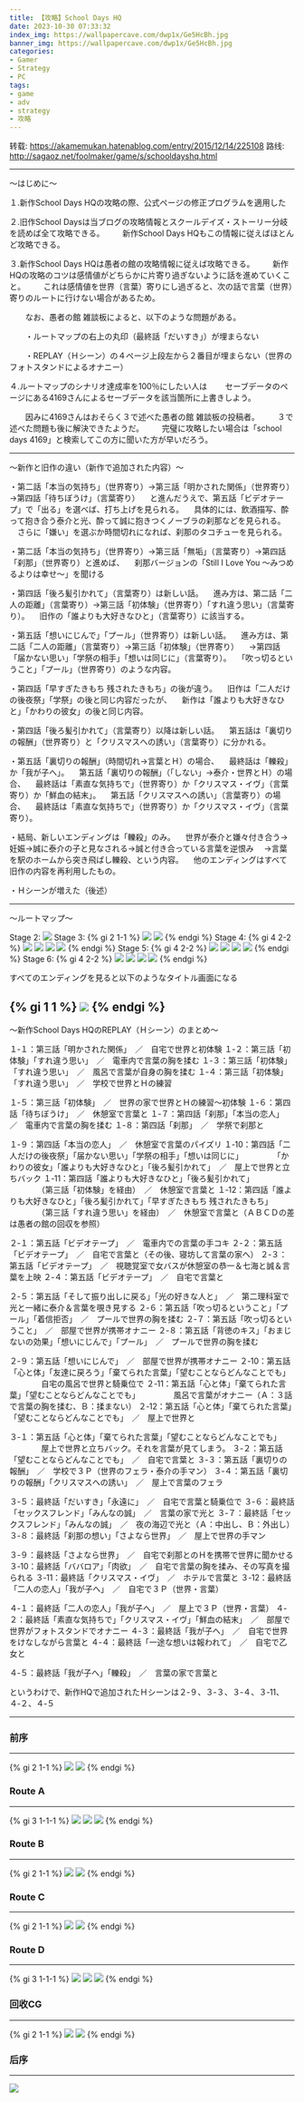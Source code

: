 ```yaml
---
title: 【攻略】School Days HQ
date: 2023-10-30 07:33:32
index_img: https://wallpapercave.com/dwp1x/Ge5HcBh.jpg
banner_img: https://wallpapercave.com/dwp1x/Ge5HcBh.jpg
categories:
- Gamer
- Strategy
- PC
tags:
- game
- adv
- strategy
- 攻略
---
```


转载: https://akamemukan.hatenablog.com/entry/2015/12/14/225108
路线: http://sagaoz.net/foolmaker/game/s/schooldayshq.html

---

～はじめに～

１.新作School Days HQの攻略の際、公式ページの修正プログラムを適用した

２.旧作School Daysは当ブログの攻略情報とスクールデイズ・ストーリー分岐を読めば全て攻略できる。
　　新作School Days HQもこの情報に従えばほとんど攻略できる。

３.新作School Days HQは愚者の館の攻略情報に従えば攻略できる。
　　新作HQの攻略のコツは感情値がどちらかに片寄り過ぎないように話を進めていくこと。
　　これは感情値を世界（言葉）寄りにし過ぎると、次の話で言葉（世界）寄りのルートに行けない場合があるため。

　　なお、愚者の館 雑談板によると、以下のような問題がある。

　　・ルートマップの右上の丸印（最終話「だいすき」）が埋まらない

　　・REPLAY（Ｈシーン）の４ページ上段左から２番目が埋まらない（世界のフォトスタンドによるオナニー）

４.ルートマップのシナリオ達成率を100％にしたい人は
　　セーブデータのページにある4169さんによるセーブデータを該当箇所に上書きしよう。

　　因みに4169さんはおそらく３で述べた愚者の館 雑談板の投稿者。
　　３で述べた問題も後に解決できたようだ。
　　完璧に攻略したい場合は「school days 4169」と検索してこの方に聞いた方が早いだろう。

---

～新作と旧作の違い（新作で追加された内容）～

・第二話「本当の気持ち」（世界寄り）→第三話「明かされた関係」（世界寄り）→第四話「待ちぼうけ」（言葉寄り）
　と進んだうえで、第五話「ビデオテープ」で「出る」を選べば、打ち上げを見られる。
　具体的には、飲酒描写、酔って抱き合う泰介と光、酔って誠に抱きつくノーブラの刹那などを見られる。
　さらに「嫌い」を選ぶか時間切れになれば、刹那のタコチューを見られる。

・第二話「本当の気持ち」（世界寄り）→第三話「無垢」（言葉寄り）→第四話「刹那」（世界寄り）と進めば、
　刹那バージョンの「Still I Love You ～みつめるよりは幸せ～」を聞ける

・第四話「後ろ髪引かれて」（言葉寄り）は新しい話。
　進み方は、第二話「二人の距離」（言葉寄り）→第三話「初体験」（世界寄り）「すれ違う思い」（言葉寄り）。
　旧作の「誰よりも大好きなひと」（言葉寄り）に該当する。

・第五話「想いにじんで」「プール」（世界寄り）は新しい話。
　進み方は、第二話「二人の距離」（言葉寄り）→第三話「初体験」（世界寄り）
　→第四話「届かない思い」「学祭の相手」「想いは同じに」（言葉寄り）。
　「吹っ切るということ」「プール」（世界寄り）のような内容。

・第四話「早すぎたきもち 残されたきもち」の後が違う。
　旧作は「二人だけの後夜祭」「学祭」の後と同じ内容だったが、
　新作は「誰よりも大好きなひと」「かわりの彼女」の後と同じ内容。

・第四話「後ろ髪引かれて」（言葉寄り）以降は新しい話。
　第五話は「裏切りの報酬」（世界寄り）と「クリスマスへの誘い」（言葉寄り）に分かれる。

・第五話「裏切りの報酬」（時間切れ→言葉とＨ）の場合、
　最終話は「轢殺」か「我が子へ」。
　第五話「裏切りの報酬」（「しない」→泰介・世界とＨ）の場合、
　最終話は「素直な気持ちで」（世界寄り）か「クリスマス・イヴ」（言葉寄り）か「鮮血の結末」。
　第五話「クリスマスへの誘い」（言葉寄り）の場合、
　最終話は「素直な気持ちで」（世界寄り）か「クリスマス・イヴ」（言葉寄り）。

・結局、新しいエンディングは「轢殺」のみ。
　世界が泰介と嫌々付き合う→妊娠→誠に泰介の子と見なされる→誠と付き合っている言葉を逆恨み
　→言葉を駅のホームから突き飛ばし轢殺、という内容。
　他のエンディングはすべて旧作の内容を再利用したもの。

・Ｈシーンが増えた（後述）

---

～ルートマップ～

Stage 2:
![](http://cdn-ak.f.st-hatena.com/images/fotolife/a/akamemukan/20151214/20151214224756.png)
Stage 3:
{% gi 2 1-1 %}
![](http://cdn-ak.f.st-hatena.com/images/fotolife/a/akamemukan/20151214/20151214224815.png)
![](http://cdn-ak.f.st-hatena.com/images/fotolife/a/akamemukan/20151214/20151214224824.png)
{% endgi %}
Stage 4:
{% gi 4 2-2 %}
![](http://cdn-ak.f.st-hatena.com/images/fotolife/a/akamemukan/20151214/20151214224835.png)
![](http://cdn-ak.f.st-hatena.com/images/fotolife/a/akamemukan/20151214/20151214224859.png)
![](http://cdn-ak.f.st-hatena.com/images/fotolife/a/akamemukan/20151214/20151214224845.png)
![](http://cdn-ak.f.st-hatena.com/images/fotolife/a/akamemukan/20151214/20151214224908.png)
{% endgi %}
Stage 5:
{% gi 4 2-2 %}
![](http://cdn-ak.f.st-hatena.com/images/fotolife/a/akamemukan/20151214/20151214224921.png)
![](http://cdn-ak.f.st-hatena.com/images/fotolife/a/akamemukan/20151214/20151214224943.png)
![](http://cdn-ak.f.st-hatena.com/images/fotolife/a/akamemukan/20151214/20151214224928.png)
![](http://cdn-ak.f.st-hatena.com/images/fotolife/a/akamemukan/20151214/20151214224951.png)
{% endgi %}
Stage 6:
{% gi 4 2-2 %}
![](http://cdn-ak.f.st-hatena.com/images/fotolife/a/akamemukan/20151214/20151214225001.png)
![](http://cdn-ak.f.st-hatena.com/images/fotolife/a/akamemukan/20151214/20151214225017.png)
![](http://cdn-ak.f.st-hatena.com/images/fotolife/a/akamemukan/20151214/20151214225009.png)
![](http://cdn-ak.f.st-hatena.com/images/fotolife/a/akamemukan/20151214/20151214225025.png)
{% endgi %}

すべてのエンディングを見ると以下のようなタイトル画面になる

{% gi 1 1 %}
![](http://cdn-ak.f.st-hatena.com/images/fotolife/a/akamemukan/20151214/20151214225040.jpg)
{% endgi %}
---

～新作School Days HQのREPLAY（Ｈシーン）のまとめ～

１‐１：第三話「明かされた関係」　／　自宅で世界と初体験
１‐２：第三話「初体験」「すれ違う思い」　／　電車内で言葉の胸を揉む
１‐３：第三話「初体験」「すれ違う思い」　／　風呂で言葉が自身の胸を揉む
１‐４：第三話「初体験」「すれ違う思い」　／　学校で世界とＨの練習

１‐５：第三話「初体験」　／　世界の家で世界とＨの練習～初体験
１‐６：第四話「待ちぼうけ」　／　休憩室で言葉と
１‐７：第四話「刹那」「本当の恋人」　／　電車内で言葉の胸を揉む
１‐８：第四話「刹那」　／　学祭で刹那と

１‐９：第四話「本当の恋人」　／　休憩室で言葉のパイズリ
１‐10：第四話「二人だけの後夜祭」「届かない思い」「学祭の相手」「想いは同じに」
　　　　「かわりの彼女」「誰よりも大好きなひと」「後ろ髪引かれて」　／　屋上で世界と立ちバック
１‐11：第四話「誰よりも大好きなひと」「後ろ髪引かれて」
　　　　（第三話「初体験」を経由）　／　休憩室で言葉と
１‐12：第四話「誰よりも大好きなひと」「後ろ髪引かれて」「早すぎたきもち 残されたきもち」
　　　　（第三話「すれ違う思い」を経由）　／　休憩室で言葉と（ＡＢＣＤの差は愚者の館の回収を参照）

２‐１：第五話「ビデオテープ」　／　電車内での言葉の手コキ
２‐２：第五話「ビデオテープ」　／　自宅で言葉と（その後、寝坊して言葉の家へ）
２‐３：第五話「ビデオテープ」　／　視聴覚室で女バスが休憩室の恭一＆七海と誠＆言葉を上映
２‐４：第五話「ビデオテープ」　／　自宅で言葉と

２‐５：第五話「そして振り出しに戻る」「光の好きな人と」　／　第二理科室で光と一緒に泰介＆言葉を覗き見する
２‐６：第五話「吹っ切るということ」「プール」「着信拒否」　／　プールで世界の胸を揉む
２‐７：第五話「吹っ切るということ」　／　部屋で世界が携帯オナニー
２‐８：第五話「背徳のキス」「おまじないの効果」「想いにじんで」「プール」　／　プールで世界の胸を揉む

２‐９：第五話「想いにじんで」　／　部屋で世界が携帯オナニー
２‐10：第五話「心と体」「友達に戻ろう」「棄てられた言葉」「望むことならどんなことでも」
　　　　自宅の風呂で世界と騎乗位で
２‐11：第五話「心と体」「棄てられた言葉」「望むことならどんなことでも」
　　　　風呂で言葉がオナニー（Ａ：３話で言葉の胸を揉む、Ｂ：揉まない）
２‐12：第五話「心と体」「棄てられた言葉」「望むことならどんなことでも」　／　屋上で世界と

３‐１：第五話「心と体」「棄てられた言葉」「望むことならどんなことでも」
　　　　屋上で世界と立ちバック。それを言葉が見てしまう。
３‐２：第五話「望むことならどんなことでも」　／　自宅で言葉と
３‐３：第五話「裏切りの報酬」　／　学校で３Ｐ（世界のフェラ・泰介の手マン）
３‐４：第五話「裏切りの報酬」「クリスマスへの誘い」　／　屋上で言葉のフェラ

３‐５：最終話「だいすき」「永遠に」　／　自宅で言葉と騎乗位で
３‐６：最終話「セックスフレンド」「みんなの誠」　／　言葉の家で光と
３‐７：最終話「セックスフレンド」「みんなの誠」　／　夜の海辺で光と（Ａ：中出し、Ｂ：外出し）
３‐８：最終話「刹那の想い」「さよなら世界」　／　屋上で世界の手マン

３‐９：最終話「さよなら世界」　／　自宅で刹那とのＨを携帯で世界に聞かせる
３‐10：最終話「ババロア」「肉欲」　／　自宅で言葉の胸を揉み、その写真を撮られる
３‐11：最終話「クリスマス・イヴ」　／　ホテルで言葉と
３‐12：最終話「二人の恋人」「我が子へ」　／　自宅で３Ｐ（世界・言葉）

４‐１：最終話「二人の恋人」「我が子へ」　／　屋上で３Ｐ（世界・言葉）
４‐２：最終話「素直な気持ちで」「クリスマス・イヴ」「鮮血の結末」　／　部屋で世界がフォトスタンドでオナニー
４‐３：最終話「我が子へ」　／　自宅で世界をけなしながら言葉と
４‐４：最終話「一途な想いは報われて」　／　自宅で乙女と

４‐５：最終話「我が子へ」「轢殺」　／　言葉の家で言葉と

というわけで、新作HQで追加されたＨシーンは２‐９、３‐３、３‐４、３‐11、４‐２、４‐５

---

### 前序
---
{% gi 2 1-1 %}
![](/images/galgame/School%20Days%20HQ/school_days_hq-s-1.png)
![](/images/galgame/School%20Days%20HQ/school_days_hq-s-2.png)
{% endgi %}
### Route A
---
{% gi 3 1-1-1 %}
![](/images/galgame/School%20Days%20HQ/school_days_hq-s-3.png)
![](/images/galgame/School%20Days%20HQ/school_days_hq-s-4.png)
![](/images/galgame/School%20Days%20HQ/school_days_hq-s-5.png)
{% endgi %}
### Route B
---
{% gi 2 1-1 %}
![](/images/galgame/School%20Days%20HQ/school_days_hq-s-6.png)
![](/images/galgame/School%20Days%20HQ/school_days_hq-s-7.png)
{% endgi %}
### Route C
---
{% gi 2 1-1 %}
![](/images/galgame/School%20Days%20HQ/school_days_hq-s-8.png)
![](/images/galgame/School%20Days%20HQ/school_days_hq-s-9.png)
{% endgi %}
### Route D
---
{% gi 3 1-1-1 %}
![](/images/galgame/School%20Days%20HQ/school_days_hq-s-10.png)
![](/images/galgame/School%20Days%20HQ/school_days_hq-s-11.png)
![](/images/galgame/School%20Days%20HQ/school_days_hq-s-12.png)
{% endgi %}
### 回收CG
---
{% gi 2 1-1 %}
![](/images/galgame/School%20Days%20HQ/school_days_hq-s-13.png)
![](/images/galgame/School%20Days%20HQ/school_days_hq-s-14.png)
{% endgi %}

### 后序
---
![](/images/galgame/School%20Days%20HQ/school_days_hq-s-15.png)

